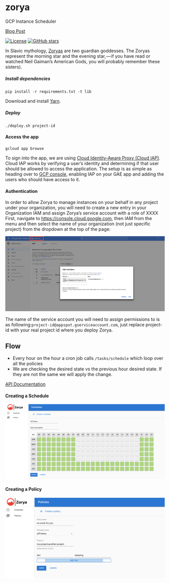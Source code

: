 # zorya
GCP Instance Scheduler

[Blog Post](http://bit.ly/zorya_blog)

[![License](https://img.shields.io/github/license/doitintl/zorya.svg)](LICENSE) [![GitHub stars](https://img.shields.io/github/stars/doitintl/zorya.svg?style=social&label=Stars&style=for-the-badge)](https://github.com/doitintl/zorya)

In Slavic mythology, [Zoryas](https://www.wikiwand.com/en/Zorya) are two guardian goddesses. The Zoryas represent the morning star and the evening star, — if you have read or watched Neil Gaiman’s American Gods, you will probably remember these sisters).



##### Install dependencies

`pip install -r requirements.txt -t lib`

Download and install [Yarn](https://yarnpkg.com/).

##### Deploy
`./deploy.sh project-id`

#### Access the app
`gcloud app browse`

To sign into the app, we are using [Cloud Identity-Aware Proxy (Cloud IAP)](https://cloud.google.com/iap/). Cloud IAP works by verifying a user’s identity and determining if that user should be allowed to access the application. The setup is as simple as heading over to [GCP console](https://console.cloud.google.com/iam-admin/iap), enabling IAP on your GAE app and adding the users who should have access to it.
#### Authentication
In order to allow Zorya to manage instances on your behalf in any project under your organization, you will need to create a new entry in your Organization IAM and assign Zorya’s service account with a role of XXXX
First, navigate to https://console.cloud.google.com, then IAM from the menu and then select the name of your organization (not just specific project) from the dropdown at the top of the page:

![](iam.png)

The name of the service account you will need to assign permissions to is as following:`project-id@appspot.gserviceaccount.com`, just replace project-id with your real project id where you deploy Zorya.

## Flow

* Every hour on the hour a cron job calls `/tasks/schedule` which loop over all the policies
* We are checking the desired state vs the previous hour desired state. If they are not the same we will apply the change.

[API Documentation](http://bit.ly/zorya_api_docs)

####  Creating a Schedule

![](Zorya_schedule.png)

####  Creating a Policy

![](Zorya_policies.png)
